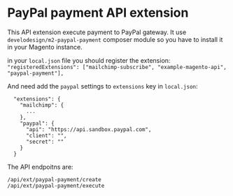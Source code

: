 # PayPal payment API extension

This API extension execute payment to PayPal gateway.
It use `develodesign/m2-paypal-payment` composer module so you have to install it in your Magento instance.

in your `local.json` file you should register the extension:
`"registeredExtensions": ["mailchimp-subscribe", "example-magento-api", "paypal-payment"],`

And need add the `paypal` settings to `extensions` key in `local.json`:
```
  "extensions": {
    "mailchimp": {
      ...
    },
    "paypal": {
      "api": "https://api.sandbox.paypal.com",
      "client": "",
      "secret": ""
    }
  }
```

The API endpoitns are:
```
/api/ext/paypal-payment/create
/api/ext/paypal-payment/execute
```